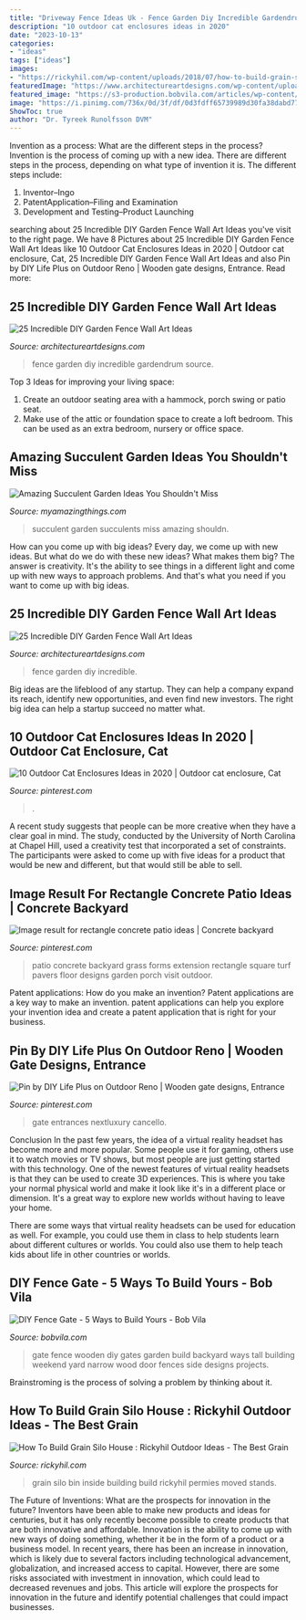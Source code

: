 ```yaml
---
title: "Driveway Fence Ideas Uk - Fence Garden Diy Incredible Gardendrum Source"
description: "10 outdoor cat enclosures ideas in 2020"
date: "2023-10-13"
categories:
- "ideas"
tags: ["ideas"]
images:
- "https://rickyhil.com/wp-content/uploads/2018/07/how-to-build-grain-silo-house-1024x577.jpg"
featuredImage: "https://www.architectureartdesigns.com/wp-content/uploads/2014/04/211-630x839.jpg"
featured_image: "https://s3-production.bobvila.com/articles/wp-content/uploads/2016/03/Tall_Wooden_Door_Gate_BlackAndDecker.jpg"
image: "https://i.pinimg.com/736x/0d/3f/df/0d3fdff65739989d30fa38dabd77f471.jpg"
ShowToc: true
author: "Dr. Tyreek Runolfsson DVM"
---
```



Invention as a process: What are the different steps in the process?
Invention is the process of coming up with a new idea. There are different steps in the process, depending on what type of invention it is. The different steps include: 
1. Inventor–Ingo 
2. PatentApplication–Filing and Examination 
3. Development and Testing–Product Launching 

	

		
searching about 25 Incredible DIY Garden Fence Wall Art Ideas you've visit to the right page. We have 8 Pictures about 25 Incredible DIY Garden Fence Wall Art Ideas like 10 Outdoor Cat Enclosures Ideas in 2020 | Outdoor cat enclosure, Cat, 25 Incredible DIY Garden Fence Wall Art Ideas and also Pin by DIY Life Plus on Outdoor Reno | Wooden gate designs, Entrance. Read more:
		
    
## 25 Incredible DIY Garden Fence Wall Art Ideas

<img loading=lazy src="https://www.architectureartdesigns.com/wp-content/uploads/2014/04/52.jpg" onerror="this.onerror=null;this.src='https://tse3.mm.bing.net/th?id=OIP.7q9O99RbA7tKF3IhTvJ8vgHaNI&amp;pid=15.1';" alt="25 Incredible DIY Garden Fence Wall Art Ideas">

_Source: architectureartdesigns.com_

>fence garden diy incredible gardendrum source. 

	

Top 3 Ideas for improving your living space:
1. Create an outdoor seating area with a hammock, porch swing or patio seat.
2. Make use of the attic or foundation space to create a loft bedroom. This can be used as an extra bedroom, nursery or office space.

    
## Amazing Succulent Garden Ideas You Shouldn&#039;t Miss

<img loading=lazy src="http://myamazingthings.com/wp-content/uploads/2017/04/succulents.jpg" onerror="this.onerror=null;this.src='https://tse1.mm.bing.net/th?id=OIP.39KkMY20fjxQX7ayw8h8pwHaLH&amp;pid=15.1';" alt="Amazing Succulent Garden Ideas You Shouldn&#039;t Miss">

_Source: myamazingthings.com_

>succulent garden succulents miss amazing shouldn. 

	

How can you come up with big ideas?
Every day, we come up with new ideas. But what do we do with these new ideas? What makes them big? The answer is creativity. It's the ability to see things in a different light and come up with new ways to approach problems. And that's what you need if you want to come up with big ideas.

    
## 25 Incredible DIY Garden Fence Wall Art Ideas

<img loading=lazy src="https://www.architectureartdesigns.com/wp-content/uploads/2014/04/211-630x839.jpg" onerror="this.onerror=null;this.src='https://tse4.mm.bing.net/th?id=OIP.-NcO6bEJ6g7gYw22wNFaNAHaJ3&amp;pid=15.1';" alt="25 Incredible DIY Garden Fence Wall Art Ideas">

_Source: architectureartdesigns.com_

>fence garden diy incredible. 

	

Big ideas are the lifeblood of any startup. They can help a company expand its reach, identify new opportunities, and even find new investors. The right big idea can help a startup succeed no matter what.

    
## 10 Outdoor Cat Enclosures Ideas In 2020 | Outdoor Cat Enclosure, Cat

<img loading=lazy src="https://i.pinimg.com/736x/c6/bf/79/c6bf79f66eb064336efdc6424b2b9ce5.jpg" onerror="this.onerror=null;this.src='https://tse2.mm.bing.net/th?id=OIP.0aOFOj6U3siIyLU1xIn__wHaJ3&amp;pid=15.1';" alt="10 Outdoor Cat Enclosures Ideas in 2020 | Outdoor cat enclosure, Cat">

_Source: pinterest.com_

>. 

	

A recent study suggests that people can be more creative when they have a clear goal in mind. The study, conducted by the University of North Carolina at Chapel Hill, used a creativity test that incorporated a set of constraints. The participants were asked to come up with five ideas for a product that would be new and different, but that would still be able to sell.

    
## Image Result For Rectangle Concrete Patio Ideas | Concrete Backyard

<img loading=lazy src="https://i.pinimg.com/736x/0d/3f/df/0d3fdff65739989d30fa38dabd77f471.jpg" onerror="this.onerror=null;this.src='https://tse4.mm.bing.net/th?id=OIP.N1Q4NYO2Vn7D-q-nlXavTgHaJ3&amp;pid=15.1';" alt="Image result for rectangle concrete patio ideas | Concrete backyard">

_Source: pinterest.com_

>patio concrete backyard grass forms extension rectangle square turf pavers floor designs garden porch visit outdoor. 

	

Patent applications: How do you make an invention?
Patent applications are a key way to make an invention. patent applications can help you explore your invention idea and create a patent application that is right for your business.

    
## Pin By DIY Life Plus On Outdoor Reno | Wooden Gate Designs, Entrance

<img loading=lazy src="https://i.pinimg.com/736x/b4/bd/a6/b4bda6afc6962e4ff8129a46175dfcaa--gates.jpg" onerror="this.onerror=null;this.src='https://tse2.mm.bing.net/th?id=OIP.Jmv7Up75Vt4hEQ9x5G2yOAHaHI&amp;pid=15.1';" alt="Pin by DIY Life Plus on Outdoor Reno | Wooden gate designs, Entrance">

_Source: pinterest.com_

>gate entrances nextluxury cancello. 

	

Conclusion
In the past few years, the idea of a virtual reality headset has become more and more popular. Some people use it for gaming, others use it to watch movies or TV shows, but most people are just getting started with this technology. 
One of the newest features of virtual reality headsets is that they can be used to create 3D experiences. This is where you take your normal physical world and make it look like it's in a different place or dimension. It's a great way to explore new worlds without having to leave your home. 

There are some ways that virtual reality headsets can be used for education as well. For example, you could use them in class to help students learn about different cultures or worlds. You could also use them to help teach kids about life in other countries or worlds.

    
## DIY Fence Gate - 5 Ways To Build Yours - Bob Vila

<img loading=lazy src="https://s3-production.bobvila.com/articles/wp-content/uploads/2016/03/Tall_Wooden_Door_Gate_BlackAndDecker.jpg" onerror="this.onerror=null;this.src='https://tse3.mm.bing.net/th?id=OIP.bhofWOu3dUD3aATO-kxviAHaJw&amp;pid=15.1';" alt="DIY Fence Gate - 5 Ways to Build Yours - Bob Vila">

_Source: bobvila.com_

>gate fence wooden diy gates garden build backyard ways tall building weekend yard narrow wood door fences side designs projects. 

	

Brainstroming is the process of solving a problem by thinking about it.

    
## How To Build Grain Silo House : Rickyhil Outdoor Ideas - The Best Grain

<img loading=lazy src="https://rickyhil.com/wp-content/uploads/2018/07/how-to-build-grain-silo-house-1024x577.jpg" onerror="this.onerror=null;this.src='https://tse3.mm.bing.net/th?id=OIP.NKjdeSVnS-H50xJaBFmRhAHaEL&amp;pid=15.1';" alt="How To Build Grain Silo House : Rickyhil Outdoor Ideas - The Best Grain">

_Source: rickyhil.com_

>grain silo bin inside building build rickyhil permies moved stands. 

	

The Future of Inventions: What are the prospects for innovation in the future?
Inventors have been able to make new products and ideas for centuries, but it has only recently become possible to create products that are both innovative and affordable. Innovation is the ability to come up with new ways of doing something, whether it be in the form of a product or a business model. In recent years, there has been an increase in innovation, which is likely due to several factors including technological advancement, globalization, and increased access to capital. However, there are some risks associated with investment in innovation, which could lead to decreased revenues and jobs. This article will explore the prospects for innovation in the future and identify potential challenges that could impact businesses.

